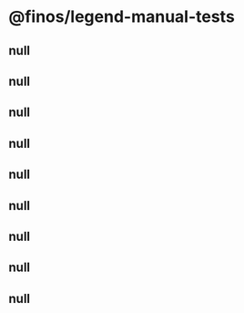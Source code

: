 # @finos/legend-manual-tests

## null

## null

## null

## null

## null

## null

## null

## null

## null
